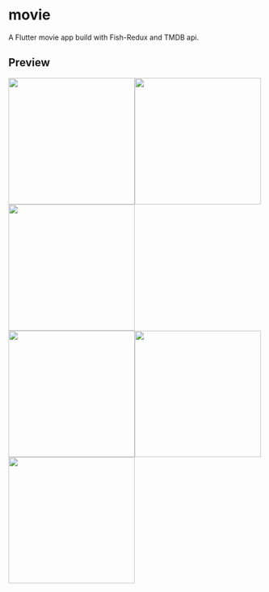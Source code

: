 # movie

A Flutter movie app build with Fish-Redux and TMDB api.  

## Preview 
<img src="https://github.com/o1298098/Flutter-Movie/blob/master/srceenshot/ios1.png" width="250"><img src="https://github.com/o1298098/Flutter-Movie/blob/master/srceenshot/ios2.png" width="250"><img src="https://github.com/o1298098/Flutter-Movie/blob/master/srceenshot/ios3.png" width="250">  
<img src="https://github.com/o1298098/Flutter-Movie/blob/master/srceenshot/ios4.png" width="250"><img src="https://github.com/o1298098/Flutter-Movie/blob/master/srceenshot/ios5.png" width="250"><img src="https://github.com/o1298098/Flutter-Movie/blob/master/srceenshot/ios6.png" width="250">  